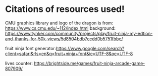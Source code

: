 <h1>Citations of resources used!</h1>

<p1> CMU graphics library and logo of the dragon is from: https://www.cs.cmu.edu/~112/index.html </p1>
background: https://www.tynker.com/community/projects/play/fruit-ninja-my-edtion-and-thanks-for-50k-views/5d8504bdb7ccdd0b5751fbbe/

fruit ninja font generator:https://www.google.com/search?client=safari&rls=en&q=fruit+ninja+font&ie=UTF-8&oe=UTF-8 

lives counter: https://brightside.me/games/fruit-ninja-arcade-game-807909/
